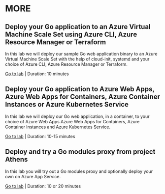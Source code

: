 # MORE

## Deploy your Go application to an Azure Virtual Machine Scale Set using Azure CLI, Azure Resource Manager or Terraform

In this lab we will deploy our sample Go web application binary to an Azure Virtual Machine Scale Set with the help of cloud-init, systemd and your choice of Azure CLI, Azure Resource Manager or Terraform.

[Go to lab](2-vmss-cli-arm-tf) | Duration: 10 minutes

## Deploy your Go application to Azure Web Apps, Azure Web Apps for Containers, Azure Container Instances or Azure Kubernetes Service

In this lab we will deploy our Go web application, in a container, to your choice of Azure Web Apps Azure Web Apps for Containers, Azure Container Instances and Azure Kubernetes Service.

[Go to lab](3-web-app-aci-aks) | Duration: 10-15 minutes

## Deploy and try a Go modules proxy from project Athens

In this lab you will try out a Go modules proxy and optionally deploy your own on Azure App Service.

[Go to lab](4-go-modules-proxy) | Duration: 10 or 20 minutes

